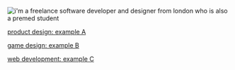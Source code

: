 ![](https://i.imgur.com/352yCVH.png "i'm a freelance software developer and designer from london who is also a premed student")


[product design: example A](https://i.imgur.com/F9f9Ujy.jpg "image")

[game design: example B](https://pbs.twimg.com/media/EUgGOn3WsAIJTtN?format=jpg&name=4096x4096 "image")

[web development: example C](https://i.imgur.com/PMoznHh.png "image")



